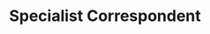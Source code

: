 ---
name: Katherine Bishop
title: Specialist Correspondent
bio: "Katherine Bishop is a specialist correspondent and digital photographer, based in Washington DC. In 2030, she won the Joe Harris Award for Human Interest Writing for coverage of the Altian Diaspora. Previously with the Morning Tribune, Katherine joined AAN in 2032." 
photo: "/images/placeholder.png"
---